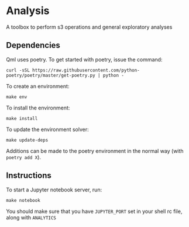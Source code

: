 # Analysis

A toolbox to perform s3 operations and general exploratory analyses

## Dependencies

Qml uses poetry. To get started with poetry, issue the command:

`curl -sSL https://raw.githubusercontent.com/python-poetry/poetry/master/get-poetry.py | python -`

To create an environment:

`make env`

To install the environment:

`make install`

To update the environment solver:

`make update-deps`

Additions can be made to the poetry environment in the normal way (with `poetry add X`).

## Instructions

To start a Jupyter notebook server, run:

`make notebook`

You should make sure that you have `JUPYTER_PORT` set in your shell rc file, along with `ANALYTICS`
